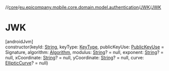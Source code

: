 //[core](../../../index.md)/[eu.epicompany.mobile.core.domain.model.authentication](../index.md)/[JWK](index.md)/[JWK](-j-w-k.md)

# JWK

[androidJvm]\
constructor(keyId: [String](https://kotlinlang.org/api/latest/jvm/stdlib/kotlin/-string/index.html), keyType: [KeyType](../../eu.epicompany.mobile.core.domain.jose/-key-type/index.md), publicKeyUse: [PublicKeyUse](../../eu.epicompany.mobile.core.domain.jose/-public-key-use/index.md) = Signature, algorithm: [Algorithm](../../eu.epicompany.mobile.core.domain.jose/-algorithm/index.md), modulus: [String](https://kotlinlang.org/api/latest/jvm/stdlib/kotlin/-string/index.html)? = null, exponent: [String](https://kotlinlang.org/api/latest/jvm/stdlib/kotlin/-string/index.html)? = null, xCoordinate: [String](https://kotlinlang.org/api/latest/jvm/stdlib/kotlin/-string/index.html)? = null, yCoordinate: [String](https://kotlinlang.org/api/latest/jvm/stdlib/kotlin/-string/index.html)? = null, curve: [EllipticCurve](../../eu.epicompany.mobile.core.domain.jose/-elliptic-curve/index.md)? = null)
